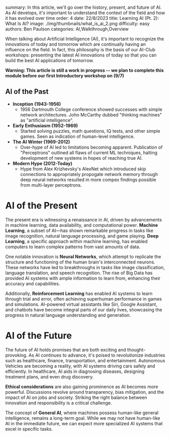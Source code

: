 summary: In this article, we'll go over the history, present, and future of AI. As AI develops, it's important to understand the context of the field and how it has evolved over time
order: 4
date: 22/8/2023
title: Learning AI (Pt. 2): What Is AI?
image: ./img/thumbnails/what_is_ai_2.png
difficulty: easy
authors: Ben Paulson
categories: AI,Walkthrough,Overview

When talking about Artificial Intelligence (AI), it's important to recognize the innovations of today and tomorrow which are continually having an influence on the field. In fact, this philosophy is the basis of our AI-Club workshops: presenting the latest AI innovations of today so that you can build the best AI applications of tomorrow.<br/>

**Warning: This article is still a work in progress -- we plan to complete this module before our first Introductory workshop on (9/7)**

## AI of the Past
- **Inception (1943-1956)**
    - 1956 Dartmouth College conference showed successes with simple network architectures. John McCarthy dubbed "thinking machines" as "artificial intelligence". 
- **Early Enthusiasm (1952-1969)**
    - Started solving puzzles, math questions, IQ tests, and other simple games. Seen as indication of human-level intelligence.
- **The AI Winter (1969-2012)**
    - Over-hype of AI led to limitations becoming apparent. Publication of "Perceptrons" outlined all flaws of current ML techniques, halting development of new systems in hopes of reaching true AI.
- **Modern Hype (2012-Today)**
    - Hype from Alex Krizhevsky's AlexNet which introduced skip connections to appropriately propogate network memory through deep neural networks resulted in more compex findings possible from multi-layer perceptrons.


# AI of the Present
The present era is witnessing a renaissance in AI, driven by advancements in machine learning, data availability, and computational power. **Machine Learning**, a subset of AI—has shown remarkable progress in tasks like image recognition, natural language processing, and game playing. **Deep Learning**, a specific approach within machine learning, has enabled computers to learn complex patterns from vast amounts of data.

One notable innovation is **Neural Networks**, which attempt to replicate the structure and functioning of the human brain's interconnected neurons. These networks have led to breakthroughs in tasks like image classification, language translation, and speech recognition. The rise of Big Data has provided AI systems with ample information to learn from, enhancing their accuracy and capabilities.

Additionally, **Reinforcement Learning** has enabled AI systems to learn through trial and error, often achieving superhuman performance in games and simulations. AI-powered virtual assistants like Siri, Google Assistant, and chatbots have become integral parts of our daily lives, showcasing the progress in natural language understanding and generation.

# AI of the Future
The future of AI holds promises that are both exciting and thought-provoking. As AI continues to advance, it's poised to revolutionize industries such as healthcare, finance, transportation, and entertainment. Autonomous Vehicles are becoming a reality, with AI systems driving cars safely and efficiently. In healthcare, AI aids in diagnosing diseases, designing treatment plans, and even drug discovery.

**Ethical considerations** are also gaining prominence as AI becomes more powerful. Discussions revolve around transparency, bias mitigation, and the impact of AI on jobs and society. Striking the right balance between innovation and responsibility is a critical challenge.

The concept of **General AI**, where machines possess human-like general intelligence, remains a long-term goal. While we may not have human-like AI in the immediate future, we can expect more specialized AI systems that excel in specific tasks.

